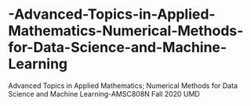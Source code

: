 # -Advanced-Topics-in-Applied-Mathematics-Numerical-Methods-for-Data-Science-and-Machine-Learning
 Advanced Topics in Applied Mathematics; Numerical Methods for Data Science and Machine Learning-AMSC808N Fall 2020 UMD
